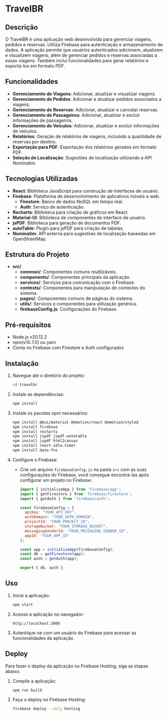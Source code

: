 # TravelBR

## Descrição

O TravelBR é uma aplicação web desenvolvida para gerenciar viagens, pedidos e reservas. Utiliza Firebase para autenticação e armazenamento de dados. A aplicação permite que usuários autenticados adicionem, atualizem e visualizem viagens, além de gerenciar pedidos e reservas associadas a essas viagens. Também inclui funcionalidades para gerar relatórios e exportá-los em formato PDF.

## Funcionalidades

- **Gerenciamento de Viagens**: Adicionar, atualizar e visualizar viagens.
- **Gerenciamento de Pedidos**: Adicionar e atualizar pedidos associados a viagens.
- **Gerenciamento de Reservas**: Adicionar, atualizar e cancelar reservas.
- **Gerenciamento de Passageiros**: Adicionar, atualizar e excluir informações de passageiros.
- **Gerenciamento de Veículos**: Adicionar, atualizar e excluir informações de veículos.
- **Relatórios**: Geração de relatórios de viagens, incluindo a quantidade de reservas por destino.
- **Exportação para PDF**: Exportação dos relatórios gerados em formato PDF.
- **Seleção de Localização**: Sugestões de localização utilizando a API Nominatim.

## Tecnologias Utilizadas

- **React**: Biblioteca JavaScript para construção de interfaces de usuário.
- **Firebase**: Plataforma de desenvolvimento de aplicativos móveis e web.
  - **Firestore**: Banco de dados NoSQL em tempo real.
  - **Auth**: Serviço de autenticação.
- **Recharts**: Biblioteca para criação de gráficos em React.
- **Material-UI**: Biblioteca de componentes de interface de usuário.
- **jsPDF**: Biblioteca para geração de documentos PDF.
- **autoTable**: Plugin para jsPDF para criação de tabelas.
- **Nominatim**: API externa para sugestões de localização baseadas em OpenStreetMap.

## Estrutura do Projeto

- **src/**
  - **common/**: Componentes comuns reutilizáveis.
  - **components/**: Componentes principais da aplicação.
  - **services/**: Serviços para comunicação com o Firebase.
  - **contexts/**: Componentes para manipulação de contextos do sistema.
  - **pages/**: Componentes comuns de páginas do sistema.
  - **utils/**: Servicos e componentes para utilização genérica.
  - **firebaseConfig.js**: Configurações do Firebase.

## Pré-requisitos

- Node.js v20.12.2
- npm(v10.7.0) ou yarn 
- Conta no Firebase com Firestore e Auth configurados

## Instalação

1. Navegue até o diretório do projeto:
   ```bash
   cd travelbr 
   ```

2. Instale as dependências:
   ```bash
   npm install
   ```

3. Instale os pacotes npm necessários:
   ```bash
   npm install @mui/material @emotion/react @emotion/styled
   npm install firebase
   npm install recharts
   npm install jspdf jspdf-autotable
   npm install jspdf html2canvas
   npm install react-idle-timer
   npm install date-fns
   ```

4. Configure o Firebase:
   - Crie um arquivo `firebaseConfig.js` na pasta `src` com as suas configurações do Firebase, você consegue encontrá-las após configurar um projeto no Firebase:
     ```javascript
     import { initializeApp } from 'firebase/app';
     import { getFirestore } from 'firebase/firestore';
     import { getAuth } from 'firebase/auth';

     const firebaseConfig = {
       apiKey: "YOUR_API_KEY",
       authDomain: "YOUR_AUTH_DOMAIN",
       projectId: "YOUR_PROJECT_ID",
       storageBucket: "YOUR_STORAGE_BUCKET",
       messagingSenderId: "YOUR_MESSAGING_SENDER_ID",
       appId: "YOUR_APP_ID"
     };

     const app = initializeApp(firebaseConfig);
     const db = getFirestore(app);
     const auth = getAuth(app);

     export { db, auth };
     ```

## Uso

1. Inicie a aplicação:
   ```bash
   npm start
   ```

2. Acesse a aplicação no navegador:
   ```
   http://localhost:3000
   ```

3. Autentique-se com um usuário do Firebase para acessar as funcionalidades da aplicação.

## Deploy

Para fazer o deploy da aplicação no Firebase Hosting, siga as etapas abaixo:

1. Compile a aplicação:
   ```bash
   npm run build
   ```

2. Faça o deploy no Firebase Hosting:
   ```bash
   firebase deploy --only hosting
   ```
